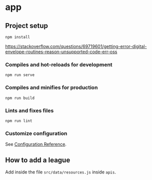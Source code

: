 # app

## Project setup
```
npm install
```
https://stackoverflow.com/questions/69719601/getting-error-digital-envelope-routines-reason-unsupported-code-err-oss

### Compiles and hot-reloads for development
```
npm run serve
```

### Compiles and minifies for production
```
npm run build
```

### Lints and fixes files
```
npm run lint
```

### Customize configuration
See [Configuration Reference](https://cli.vuejs.org/config/).

## How to add a league

Add inside the file `src/data/resources.js` inside `apis`.
